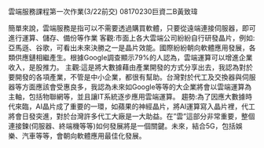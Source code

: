 雲端服務課程第一次作業(3/22前交) 08170230巨資二B黃致瑋

簡單來說，雲端服務是指可以不需要透過購買軟體，只要從遠端連接伺服器，即可進行運算、儲存、備份等作業
客觀:市面上各大雲端公司紛紛自行研發晶片，例如:亞馬遜、谷歌，可看出未來決勝之一是晶片效能。國際紛紛朝向軟體應用發展，各類供應鏈相繼產生。根據Google調查顯示79%的人認為，雲端運算可以增進企業收入，是股推力。
主觀:這是將大數據藉由產業開發的方式分享出去，我認為對於要開發的各項產業，不管是中小企業，都很有幫助。台灣對於代工及交換器與伺服器等方面應該會受惠良多，我認為未來如Google等等的大企業將會以雲端運算為主軸，包括物聯網等，並且讓IT系統逐步應用雲端運算。
趨勢:為了因應大數據時代來臨，AI晶片成了重要的一環，如蘋果的神經晶片，將AI運算寫入晶片裡，代工將會日發突進，對於台灣許多代工大廠是一大助益。在”雲”這部分非常重要，整個連接鍊(伺服器、終端機等等)如何發展將是一個關鍵。未來，結合5G，包括娛樂、汽車等等，會朝向軟體應用最佳化發展。
